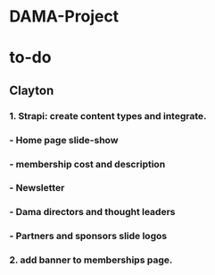 # DAMA-Project

# to-do
## Clayton
### 1. Strapi: create content types and integrate.
### - Home page slide-show
### - membership cost and description
### - Newsletter
### - Dama directors and thought leaders
### - Partners and sponsors slide logos
### 2. add banner to memberships page.
